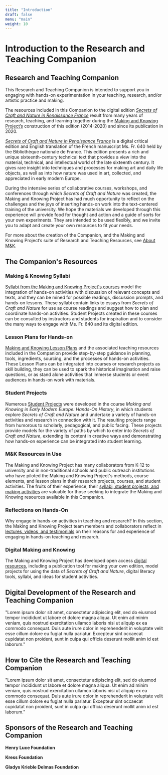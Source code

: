 ```yaml
---
title: "Introduction"
draft: false
menu: "main"
weight: 10
---
```


# Introduction to the Research and Teaching Companion
## Research and Teaching Companion
This Research and Teaching Companion is intended to support you in engaging with hands-on experimentation in your teaching, research, and/or artistic practice and making.

The resources included in this Companion to the digital edition [*Secrets of Craft and Nature in Renaissance France*](https://edition640.makingandknowing.org/#/) result from many years of research, teaching, and learning together during the [Making and Knowing Project’s](https://www.makingandknowing.org/) construction of this edition (2014-2020) and since its publication in 2020. 

[*Secrets of Craft and Nature in Renaissance France*](https://edition640.makingandknowing.org/#/) is a digital critical edition and English translation of the French manuscript Ms. Fr. 640 held by the Bibliothèque nationale de France. This edition presents a rich and unique sixteenth-century technical text that provides a view into the material, technical, and intellectual world of the late sixteenth century. It gives rare insight into techniques and processes for making art and daily life objects, as well as into how nature was used in art, collected, and appreciated in early modern Europe.

During the intensive series of collaborative courses, workshops, and conferences through which *Secrets of Craft and Nature* was created, the Making and Knowing Project has had much opportunity to reflect on the challenges and the joys of inserting hands-on work into the text-centered training of the university. We hope the materials we developed through this experience will provide food for thought and action and a guide of sorts for your own experiments. They are intended to be used flexibly, and we invite you to adapt and create your own resources to fit your needs.

For more about the creation of the Companion, and the Making and Knowing Project’s suite of Research and Teaching Resources, see [About M&K](/about).
## The Companion's Resources
### Making & Knowing Syllabi
[Syllabi from the Making and Knowing Project's courses](/resources/syllabi) model the integration of hands-on activities with discussion of relevant concepts and texts, and they can be mined for possible readings, discussion prompts, and hands-on lessons. These syllabi contain links to essays from _Secrets of Craft and Nature_ for use as course readings and suggest how to plan and coordinate hands-on activities. Student Projects created in these courses can be consulted by instructors and students for inspiration and to consider the many ways to engage with Ms. Fr. 640 and its digital edition.
### Lesson Plans for Hands-on
[Making and Knowing Lesson Plans](/resources/activitysheet) and the associated teaching resources included in the Companion provide step-by-step guidance in planning, tools, ingredients, sourcing, and the processes of hands-on activities. These Lesson Plans can be integrated into courses or research projects as skill building, they can be used to spark the historical imagination and raise questions, or as stand alone activities that immerse students or event audiences in hands-on work with materials. 
### Student Projects
Numerous [Student Projects](/resources/project) were developed in the course *Making and Knowing in Early Modern Europe: Hands-On History*, in which students explore *Secrets of Craft and Nature* and undertake a variety of hands-on activities and research in connection with it. The resulting projects range from humorous to scholarly, pedagogical, and public facing. These projects provide models for the variety of paths by which to enter into _Secrets of Craft and Nature_, extending its content in creative ways and demonstrating how hands-on experience can be integrated into student learning.
### M&K Resources in Use
The Making and Knowing Project has many collaborators from K-12 to university and in non-traditional schools and public outreach institutions who have piloted the Making and Knowing Project's methods, course elements, and lesson plans in their research projects, courses, and student activities. The fruits of their experience, their [syllabi, student projects, and making activities](/resources/casestudy) are valuable for those seeking to integrate the Making and Knowing resources available in this Companion.
### Reflections on Hands-On
Why engage in hands-on activities in teaching and research? In this section, the Making and Knowing Project team members and collaborators reflect in [lectures, videos, and testimonials](/resources/reflection) on their reasons for and experience of engaging in hands-on teaching and research.
### Digital Making and Knowing
The Making and Knowing Project has developed open access [digital resources](/resources/digital), including a publication tool for making your own edition, model projects for using the data of _Secrets of Craft and Nature_, digital literacy tools, syllabi, and ideas for student activities.
## Digital Development of the Research and Teaching Companion
"Lorem ipsum dolor sit amet, consectetur adipiscing elit, sed do eiusmod tempor incididunt ut labore et dolore magna aliqua. Ut enim ad minim veniam, quis nostrud exercitation ullamco laboris nisi ut aliquip ex ea commodo consequat. Duis aute irure dolor in reprehenderit in voluptate velit esse cillum dolore eu fugiat nulla pariatur. Excepteur sint occaecat cupidatat non proident, sunt in culpa qui officia deserunt mollit anim id est laborum."
## How to Cite the Research and Teaching Companion
"Lorem ipsum dolor sit amet, consectetur adipiscing elit, sed do eiusmod tempor incididunt ut labore et dolore magna aliqua. Ut enim ad minim veniam, quis nostrud exercitation ullamco laboris nisi ut aliquip ex ea commodo consequat. Duis aute irure dolor in reprehenderit in voluptate velit esse cillum dolore eu fugiat nulla pariatur. Excepteur sint occaecat cupidatat non proident, sunt in culpa qui officia deserunt mollit anim id est laborum."
## Sponsors of the Research and Teaching Companion

**Henry Luce Foundation**

**Kress Foundation**

**Gladys Krieble Delmas Foundation**
